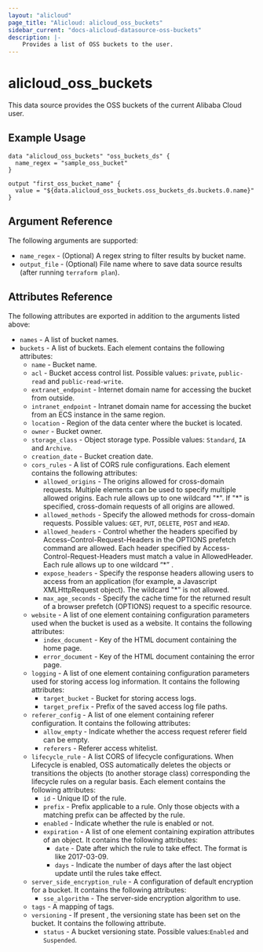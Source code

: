 ```yaml
---
layout: "alicloud"
page_title: "Alicloud: alicloud_oss_buckets"
sidebar_current: "docs-alicloud-datasource-oss-buckets"
description: |-
    Provides a list of OSS buckets to the user.
---
```


# alicloud\_oss_buckets

This data source provides the OSS buckets of the current Alibaba Cloud user.

## Example Usage

```
data "alicloud_oss_buckets" "oss_buckets_ds" {
  name_regex = "sample_oss_bucket"
}

output "first_oss_bucket_name" {
  value = "${data.alicloud_oss_buckets.oss_buckets_ds.buckets.0.name}"
}
```

## Argument Reference

The following arguments are supported:

* `name_regex` - (Optional) A regex string to filter results by bucket name.
* `output_file` - (Optional) File name where to save data source results (after running `terraform plan`).

## Attributes Reference

The following attributes are exported in addition to the arguments listed above:

* `names` - A list of bucket names. 
* `buckets` - A list of buckets. Each element contains the following attributes:
  * `name` - Bucket name.
  * `acl` - Bucket access control list. Possible values: `private`, `public-read` and `public-read-write`.
  * `extranet_endpoint` - Internet domain name for accessing the bucket from outside.
  * `intranet_endpoint` - Intranet domain name for accessing the bucket from an ECS instance in the same region.
  * `location` - Region of the data center where the bucket is located.
  * `owner` - Bucket owner.
  * `storage_class` - Object storage type. Possible values: `Standard`, `IA` and `Archive`.
  * `creation_date` - Bucket creation date.
  * `cors_rules` - A list of CORS rule configurations. Each element contains the following attributes:
    * `allowed_origins` - The origins allowed for cross-domain requests. Multiple elements can be used to specify multiple allowed origins. Each rule allows up to one wildcard "\*". If "\*" is specified, cross-domain requests of all origins are allowed.
    * `allowed_methods` - Specify the allowed methods for cross-domain requests. Possible values: `GET`, `PUT`, `DELETE`, `POST` and `HEAD`.
    * `allowed_headers` - Control whether the headers specified by Access-Control-Request-Headers in the OPTIONS prefetch command are allowed. Each header specified by Access-Control-Request-Headers must match a value in AllowedHeader. Each rule allows up to one wildcard “*” .
    * `expose_headers` - Specify the response headers allowing users to access from an application (for example, a Javascript XMLHttpRequest object). The wildcard "\*" is not allowed.
    * `max_age_seconds` - Specify the cache time for the returned result of a browser prefetch (OPTIONS) request to a specific resource.
  * `website` - A list of one element containing configuration parameters used when the bucket is used as a website. It contains the following attributes:
    * `index_document` - Key of the HTML document containing the home page.
    * `error_document` - Key of the HTML document containing the error page.
  * `logging` - A list of one element containing configuration parameters used for storing access log information. It contains the following attributes:
    * `target_bucket` - Bucket for storing access logs.
    * `target_prefix` - Prefix of the saved access log file paths.
  * `referer_config` - A list of one element containing referer configuration. It contains the following attributes:
    * `allow_empty` - Indicate whether the access request referer field can be empty.
    * `referers` - Referer access whitelist.
  * `lifecycle_rule` - A list CORS of lifecycle configurations. When Lifecycle is enabled, OSS automatically deletes the objects or transitions the objects (to another storage class) corresponding the lifecycle rules on a regular basis. Each element contains the following attributes:
    * `id` - Unique ID of the rule.
    * `prefix` - Prefix applicable to a rule. Only those objects with a matching prefix can be affected by the rule.
    * `enabled` - Indicate whether the rule is enabled or not.
    * `expiration` - A list of one element containing expiration attributes of an object. It contains the following attributes:
      * `date` - Date after which the rule to take effect. The format is like 2017-03-09.
      * `days` - Indicate the number of days after the last object update until the rules take effect.
  * `server_side_encryption_rule` - A configuration of default encryption for a bucket. It contains the following attributes:
    * `sse_algorithm` - The server-side encryption algorithm to use.
  * `tags` - A mapping of tags.
  * `versioning` - If present , the versioning state has been set on the bucket. It contains the following attribute.
      * `status` - A bucket versioning state. Possible values:`Enabled` and `Suspended`.
